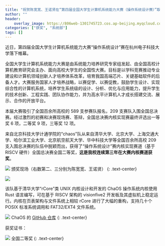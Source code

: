 ```yaml
---
title: "祝贺陈宽宽、王诺贤在“第四届全国大学生计算机系统能力大赛（操作系统设计赛）”取得佳绩"
author: ""
header:
    overlay_image: https://806web-1301745723.cos.ap-beijing.myqcloud.com/post/2024-10-02-os-competition-header.jpg
categories: ["获奖", "系统部"]
tags: []
---
```


近日，第四届全国大学生计算机系统能力大赛“操作系统设计”赛在杭州电子科技大学落下帷幕。

全国大学生计算机系统能力大赛是由系统能力培养研究专家组发起、由全国高校计算机教育研究会主办、面向高校大学生的全国性大赛。目标是以学科竞赛推动专业建设和计算机领域创新人才培养体系改革，培育我国高端芯片、关键基础软件的后备人才。大赛服务国家人才培养战略，以赛促学、以赛促教，鼓励学生设计、实现综合性的计算机系统，培养学生系统级的设计、分析、优化与应用能力，提升学生的技术创新、工程实践、团队协作能力，并为高水平计算机人才成长搭建交流、展示、合作的开放平台。

本届大赛吸引了全国百余所高校的 589 支参赛队报名，209 支赛队入围全国总决赛。经过激烈的初赛和决赛现场赛、答辩，全国总决赛内核实现赛最终评选出一等奖 6 项，二等奖 9 项，三等奖 12 项。

来自北京科技大学计通学院的“chaos”队从来自清华大学、北京大学、上海交通大学、哈尔滨工业大学、北京航空航天大学、华中科技大学等全国百余所高校 209 支入围总决赛的队伍中脱颖而出，获得了“操作系统设计”赛内核实现赛道（基于 RISCV 硬件）全国总决赛全国二等奖，**这是我校连续第三年在大赛内核赛道获奖**。

![](https://806web-1301745723.cos.ap-beijing.myqcloud.com/post/2024-10-02-os-competition-1.jpg)
颁奖现场（右数第二、三分别为陈宽宽、王诺贤）
{: .text-center}

![](https://806web-1301745723.cos.ap-beijing.myqcloud.com/post/2024-10-02-os-competition-2.jpg)

该队基于清华大学“rCore”类 UNIX 内核设计和开发的 ChaOS 操作系统内核使用 Rust 语言编写，可在基于 RISCV 架构的 visionfive2 开发板及其虚拟机上稳定运行。内核在页表架构与文件系统上相较 rCore 进行了大幅的重构，支持几十个 POSIX 标准系统调用和 FAT32/EXT4 文件系统。

![](https://806web-1301745723.cos.ap-beijing.myqcloud.com/post/2024-10-02-os-competition-3.jpg)
ChaOS 的 [GitHub 仓库](https://github.com/chaos-kernel/chaos)
{: .text-center}

获奖证书：

![](https://806web-1301745723.cos.ap-beijing.myqcloud.com/post/2024-10-02-os-competition-certificate.jpg)
全国二等奖
{: .text-center}
